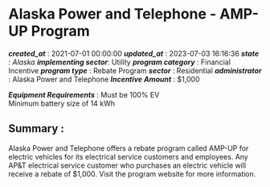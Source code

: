 # Alaska Power and Telephone - AMP-UP Program 
 ***created_at*** : 2021-07-01 00:00:00 
 ***updated_at*** : 2023-07-03 16:16:36 
 ***state** : Alaska 
 **implementing sector***: Utility 
 ***program category*** : Financial Incentive 
 ***program type*** : Rebate Program 
 ***sector*** : Residential 
 ***administrator*** : Alaska Power and Telephone 
 ***Incentive Amount*** : $1,000

 
 ***Equipment Requirements*** : Must be 100% EV  
Minimum battery size of 14 kWh

 
 ## Summary : 
 Alaska Power and Telephone offers a rebate program called AMP-UP for electric
vehicles for its electrical service customers and employees. Any AP&T
electrical service customer who purchases an electric vehicle will receive a
rebate of $1,000. Visit the program website for more information.

 
 